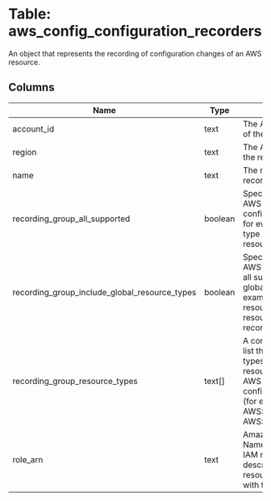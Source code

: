
# Table: aws_config_configuration_recorders
An object that represents the recording of configuration changes of an AWS resource.
## Columns
| Name        | Type           | Description  |
| ------------- | ------------- | -----  |
|account_id|text|The AWS Account ID of the resource.|
|region|text|The AWS Region of the resource.|
|name|text|The name of the recorder.|
|recording_group_all_supported|boolean|Specifies whether AWS Config records configuration changes for every supported type of regional resource.|
|recording_group_include_global_resource_types|boolean|Specifies whether AWS Config includes all supported types of global resources (for example, IAM resources) with the resources that it records.|
|recording_group_resource_types|text[]|A comma-separated list that specifies the types of AWS resources for which AWS Config records configuration changes (for example, AWS::EC2::Instance or AWS::CloudTrail::Trail).|
|role_arn|text|Amazon Resource Name (ARN) of the IAM role used to describe the AWS resources associated with the account.|
